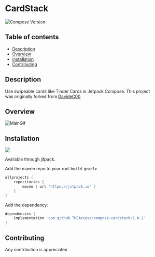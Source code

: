 # CardStack
![Compose Version](https://img.shields.io/badge/Jetpack%20Compose-1.0.0--alpha09-brightgreen)

## Table of contents
- [Description](#description)
- [Overview](#overview)
- [Installation](#installation)
- [Contributing](#contributing)

## Description
Use swipeable cards like Tinder Cards in Jetpack Compose.
This project was originally forked from [DavideC00](https://github.com/davideC00/CardStack)

## Overview
![MainGif](./docs/cardstack.gif)

## Installation
[![](https://jitpack.io/v/THEAccess/compose-cardstack.svg)](https://jitpack.io/#THEAccess/compose-shimmer)

Available through jitpack.

Add the maven repo to your root `build.gradle`

```groovy
allprojects {
    repositories {
        maven { url 'https://jitpack.io' }
    }
}
```

Add the dependency:
```groovy
dependencies {
    implementation 'com.github.THEAccess:compose-cardstack:1.0.1'
}
```

## Contributing
Any contribution is appreciated
